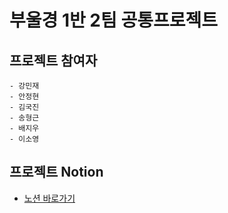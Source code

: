 # 부울경 1반 2팀 공통프로젝트  

## 프로젝트 참여자  
    - 강민재  
    - 안정현  
    - 김국진  
    - 송형근  
    - 배지우  
    - 이소영

## 프로젝트 Notion  
- [노션 바로가기](https://chrome-thief-e28.notion.site/README-3affcfddd7c04feda912cc8c611b6d04)
